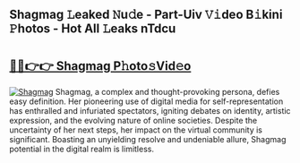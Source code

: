 ## Shagmag 𝙻eaked 𝙽u𝚍e - Part-Uiv 𝚅𝚒deo B𝚒kini 𝙿hotos - Hot All 𝙻eaks nTdcu

# <h2><a href="http://ld4rer.urlbe.top/?page=Shagmag">🔗🔗👉👉 Shagmag P𝚑oto𝚜Vid𝚎o</a></h2>

[![Shagmag](https://i.imgur.com/eBuTRDB.gif)](http://ld4rer.urlbe.top/?page=Shagmag)
Shagmag, a complex and thought-provoking persona, defies easy definition. Her pioneering use of digital media for self-representation has enthralled and infuriated spectators, igniting debates on identity, artistic expression, and the evolving nature of online societies. Despite the uncertainty of her next steps, her impact on the virtual community is significant. Boasting an unyielding resolve and undeniable allure, Shagmag potential in the digital realm is limitless.
